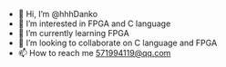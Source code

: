 - 👋 Hi, I’m @hhhDanko
- 👀 I’m interested in FPGA and C language
- 🌱 I’m currently learning FPGA
- 💞️ I’m looking to collaborate on C language and FPGA
- 📫 How to reach me 571994119@qq.com

<!---
hhhDanko/hhhDanko is a ✨ special ✨ repository because its `README.md` (this file) appears on your GitHub profile.
You can click the Preview link to take a look at your changes.
--->
